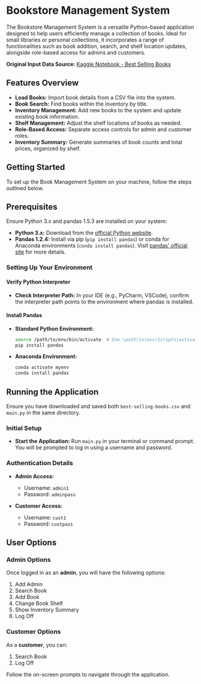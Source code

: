 
# Bookstore Management System

The Bookstore Management System is a versatile Python-based application designed to help users efficiently manage a collection of books. Ideal for small libraries or personal collections, it incorporates a range of functionalities such as book addition, search, and shelf location updates, alongside role-based access for admins and customers.

**Original Input Data Source:** [Kaggle Notebook - Best Selling Books](https://www.kaggle.com/code/drahulsingh/best-selling-books-notebook/input)

## Features Overview

- **Load Books:** Import book details from a CSV file into the system.
- **Book Search:** Find books within the inventory by title.
- **Inventory Management:** Add new books to the system and update existing book information.
- **Shelf Management:** Adjust the shelf locations of books as needed.
- **Role-Based Access:** Separate access controls for admin and customer roles.
- **Inventory Summary:** Generate summaries of book counts and total prices, organized by shelf.

## Getting Started

To set up the Book Management System on your machine, follow the steps outlined below.

## Prerequisites

Ensure Python 3.x and pandas 1.5.3 are installed on your system:

- **Python 3.x:** Download from the [official Python website](https://www.python.org/downloads/).
- **Pandas 1.2.4:** Install via pip (`pip install pandas`) or conda for Anaconda environments (`conda install pandas`). Visit [pandas' official site](https://pandas.pydata.org/) for more details.

### Setting Up Your Environment

#### Verify Python Interpreter

- **Check Interpreter Path:** In your IDE (e.g., PyCharm, VSCode), confirm the interpreter path points to the environment where pandas is installed.

#### Install Pandas

- **Standard Python Environment:**
  ```bash
  source /path/to/env/bin/activate  # Use \path\to\env\Scripts\activate on Windows
  pip install pandas
  ```

- **Anaconda Environment:**
  ```bash
  conda activate myenv
  conda install pandas
  ```

## Running the Application

Ensure you have downloaded and saved both `best-selling-books.csv` and `main.py` in the same directory.

### Initial Setup

- **Start the Application:** Run `main.py` in your terminal or command prompt. You will be prompted to log in using a username and password.

### Authentication Details

- **Admin Access:**
  - Username: `admin1`
  - Password: `adminpass`

- **Customer Access:**
  - Username: `cust1`
  - Password: `custpass`

## User Options

### Admin Options

Once logged in as an **admin**, you will have the following options:
1. Add Admin
2. Search Book
3. Add Book
4. Change Book Shelf
5. Show Inventory Summary
6. Log Off

### Customer Options

As a **customer**, you can:
1. Search Book
2. Log Off

Follow the on-screen prompts to navigate through the application.
